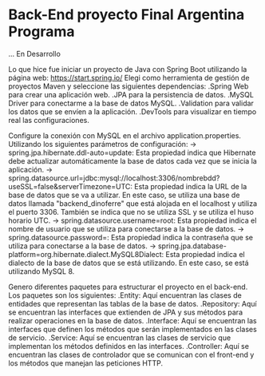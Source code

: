 # Back-End proyecto Final Argentina Programa

... En Desarrollo


Lo que hice fue iniciar un proyecto de Java con Spring Boot utilizando la página web: 
https://start.spring.io/
Elegi como herramienta de gestión de proyectos Maven y seleccione las siguientes dependencias:
.Spring Web para crear una aplicación web.
.JPA para la persistencia de datos.
.MySQL Driver para conectarme a la base de datos MySQL.
.Validation para validar los datos que se envíen a la aplicación.
.DevTools para visualizar en tiempo real las configuraciones.


Configure la conexión con MySQL en el archivo application.properties. 
Utilizando los siguientes parámetros de configuración:
-> spring.jpa.hibernate.ddl-auto=update: Esta propiedad indica que Hibernate debe actualizar automáticamente la base de datos cada vez que se inicia la aplicación.
-> spring.datasource.url=jdbc:mysql://localhost:3306/nombrebdd?useSSL=false&serverTimezone=UTC: Esta propiedad indica la URL de la base de datos que se va a utilizar. En este caso, se utiliza una base de datos llamada "backend_dinoferre" que está alojada en el localhost y utiliza el puerto 3306. También se indica que no se utiliza SSL y se utiliza el huso horario UTC.
-> spring.datasource.username=root: Esta propiedad indica el nombre de usuario que se utiliza para conectarse a la base de datos.
-> spring.datasource.password=: Esta propiedad indica la contraseña que se utiliza para conectarse a la base de datos.
-> spring.jpa.database-platform=org.hibernate.dialect.MySQL8Dialect: Esta propiedad indica el dialecto de la base de datos que se está utilizando. En este caso, se está utilizando MySQL 8.


Genero diferentes paquetes para estructurar el proyecto en el back-end. 
Los paquetes son los siguientes:
.Entity: Aquí encuentran las clases de entidades que representan las tablas de la base de datos.
.Repository: Aquí se encuentran las interfaces que extienden de JPA y sus métodos para realizar operaciones en la base de datos. 
.Interface: Aquí se encuentran las interfaces que definen los métodos que serán implementados en las clases de servicio.
.Service: Aquí se encuentran las clases de servicio que implementan los métodos definidos en las interfaces.
.Controller: Aquí se encuentran las clases de controlador que se comunican con el front-end y los métodos que manejan las peticiones HTTP.  